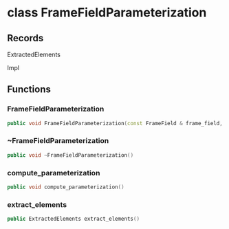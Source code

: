# class FrameFieldParameterization

## Records

ExtractedElements

Impl

## Functions

### FrameFieldParameterization

```cpp
public void FrameFieldParameterization(const FrameField & frame_field, double mesh_size)
```

### ~FrameFieldParameterization

```cpp
public void ~FrameFieldParameterization()
```

### compute_parameterization

```cpp
public void compute_parameterization()
```

### extract_elements

```cpp
public ExtractedElements extract_elements()
```
